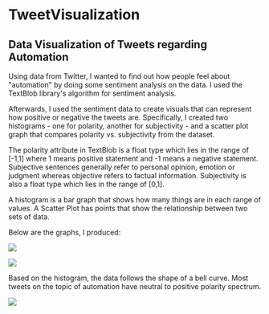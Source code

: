 # TweetVisualization
Data Visualization of Tweets regarding Automation
--

Using data from Twitter, I wanted to find out how people feel about "automation" by doing some sentiment analysis on the data. I used the TextBlob library's algorithm for sentiment analysis.

Afterwards, I used the sentiment data to create visuals that can represent how positive or negative the tweets are. Specifically, I created two histograms - one for polarity, another for subjectivity - and a scatter plot graph that compares polarity vs. subjectivity from the dataset. 

The polarity attribute in TextBlob is a float type which lies in the range of [-1,1] where 1 means positive statement and -1 means a negative statement. Subjective sentences generally refer to personal opinion, emotion or judgment whereas objective refers to factual information. Subjectivity is also a float type which lies in the range of [0,1].

A histogram is a bar graph that shows how many things are in each range of values. A Scatter Plot has points that show the relationship between two sets of data. 

Below are the graphs, I produced:

![](https://user-images.githubusercontent.com/9923181/49534962-f093d780-f890-11e8-934a-9360b5a0e5d6.png)

![](https://user-images.githubusercontent.com/9923181/49534921-d22ddc00-f890-11e8-8f9c-c7c1e2428e21.png)

Based on the histogram, the data follows the shape of a bell curve. Most tweets on the topic of automation have neutral to positive polarity spectrum. 

![](https://user-images.githubusercontent.com/9923181/49534944-e1ad2500-f890-11e8-9ea6-b9340b9c5388.png)


